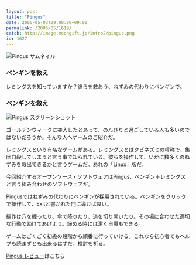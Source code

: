 ```yaml
---
layout: post
title: "Pingus"
date: 2006-05-03T09:00:00+09:00
permalink: /2006/05/1619/
catch: http://image.moongift.jp/intro2/pingus.png
id: 1627
---
```

 ![Pingus サムネイル](http://image.moongift.jp/intro2/pingus.t.png "Pingus サムネイル")
  

### ペンギンを救え
  
レミングスを知っていますか？彼らを救おう、ねずみの代わりにペンギンで。  
<!--more-->  

### ペンギンを救え
  

![Pingus スクリーンショット](http://image.moongift.jp/intro2/pingus.png "Pingus スクリーンショット")

  

ゴールデンウィークに突入したとあって、のんびりと過ごしている人も多いのではないだろうか。そんな人へゲームのご紹介だ。

  

レミングスという有名なゲームがある。レミングスとはタビネズミの呼称で、集団自殺してしまうと言う事で知られている。彼らを操作して、いかに数多くのねずみを救出できるかと言うゲームだ。あれの「Linux」版だ。

  

今回紹介するオープンソース・ソフトウェアはPingus、ペンギン＋レミングスと言う組み合わせのソフトウェアだ。

  

Pingusではねずみの代わりにペンギンが採用されている。ペンギンをクリックで操作して、Exitと書かれた門に導けば良い。

  

操作は穴を掘ったり、傘で降りたり、道を切り開いたり。その場に合わせた適切な行動で助けてあげよう。諦める時には潔く自爆もできる。

  

ゲームはごくごく初級の段階から順番に行っていける。これなら初心者でもヘルプも読まずとも出来るはずだ。検討を祈る。

  

[Pingus レビュー](http://oss.moongift.jp/review/i-1629.html)はこちら

